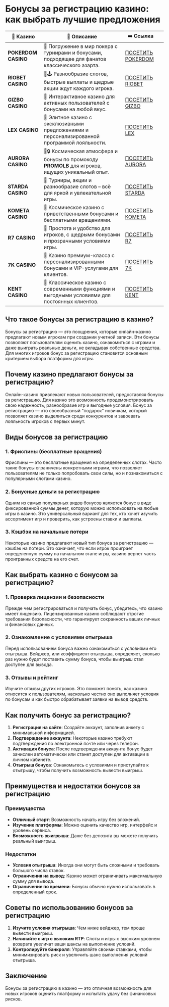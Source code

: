 # Бонусы за регистрацию казино: как выбрать лучшие предложения
| 🎰 Казино           | 📜 Описание                                                                                       | ➡️ Ссылка                                                                                          |   |
| ------------------- | ------------------------------------------------------------------------------------------------- | -------------------------------------------------------------------------------------------------- | - |
| **POKERDOM CASINO** | 🎲 Погружение в мир покера с турнирами и бонусами, подходящее для фанатов классического азарта.   | [ПОСЕТИТЬ POKERDOM](https://brandplay.link/FwVc4f)                                                 |   |
| **RIOBET CASINO**   | 🌟🕹️ Разнообразие слотов, быстрые выплаты и щедрые акции ждут каждого игрока.                    | [ПОСЕТИТЬ RIOBET](https://brandplay.link/TnjsxFvH)                                                 |   |
| **GIZBO CASINO**    | 🚀 Интерактивное казино для активных пользователей с бонусами на любой вкус.                      | [ПОСЕТИТЬ GIZBO](https://brandplay.link/rvzLrVLp)                                                  |   |
| **LEX CASINO**      | 🎰 Элитное казино с эксклюзивными предложениями и персонализированной программой лояльности.      | [ПОСЕТИТЬ LEX](https://brandplay.link/VMqNXPFs)                                                    |   |
| **AURORA CASINO**   | 🌌🔒 Космическая атмосфера и бонусы по промокоду **PROMOLB** для игроков, ищущих уникальный опыт. | [ПОСЕТИТЬ AURORA](https://10trafic-stat2.com/click/668546556bcc6313411604bc/6766/13031/subaccount) |   |
| **STARDA CASINO**   | 🌠 Турниры, акции и разнообразие слотов – всё для яркой и увлекательной игры.                     | [ПОСЕТИТЬ STARDA](https://brandplay.link/HDcDrxLk)                                                 |   |
| **KOMETA CASINO**   | 💫 Космическое казино с приветственными бонусами и бесплатными вращениями.                        | [ПОСЕТИТЬ KOMETA](https://brandplay.link/jHzFFYGv)                                                 |   |
| **R7 CASINO**       | 🎯 Простота и удобство для игроков, с щедрыми бонусами и прозрачными условиями игры.              | [ПОСЕТИТЬ R7](https://brandplay.link/dByFXP7h)                                                     |   |
| **7K CASINO**       | 💎 Казино премиум-класса с персонализированными бонусами и VIP-услугами для клиентов.             | [ПОСЕТИТЬ 7K](https://brandplay.link/dd46bNgD)                                                     |   |
| **KENT CASINO**     | 🎲 Классическое казино с современными функциями и выгодными условиями для постоянных клиентов.    | [ПОСЕТИТЬ KENT](https://brandplay.link/XRH1g6Vb)                                                   |   |
## Что такое бонусы за регистрацию в казино?

Бонусы за регистрацию — это поощрения, которые онлайн-казино предлагают новым игрокам при создании учетной записи. Эти бонусы позволяют пользователям оценить казино, ознакомиться с играми и даже выиграть реальные деньги, не вкладывая собственные средства. Для многих игроков бонус за регистрацию становится основным критерием выбора платформы для игры.

## Почему казино предлагают бонусы за регистрацию?

Онлайн-казино привлекают новых пользователей, предоставляя бонусы за регистрацию. Для казино это возможность продемонстрировать свою надежность, разнообразие игр и выгодные условия. Бонус за регистрацию — это своеобразный "подарок" новичкам, который позволяет казино выделиться среди конкурентов и завоевать лояльность игроков с первых минут.

## Виды бонусов за регистрацию

### 1. Фриспины (бесплатные вращения)

Фриспины — это бесплатные вращения на определенных слотах. Часто такие бонусы ограничены конкретными играми, что позволяет пользователям не только попробовать свои силы, но и познакомиться с популярными слотами казино.

### 2. Бонусные деньги за регистрацию

Одним из самых популярных видов бонусов является бонус в виде фиксированной суммы денег, которую можно использовать на любые игры в казино. Это универсальный вариант для тех, кто хочет изучить ассортимент игр и проверить, как устроены ставки и выплаты.

### 3. Кэшбэк на начальные потери

Некоторые казино предлагают новый тип бонуса за регистрацию — кэшбэк на потери. Это означает, что если игрок проиграет определенную сумму на начальном этапе игры, казино вернет часть проигранных средств на его счет.

## Как выбрать казино с бонусом за регистрацию?

### 1. Проверка лицензии и безопасности

Прежде чем регистрироваться и получать бонус, убедитесь, что казино имеет лицензию. Лицензированные казино соблюдают строгие требования безопасности, что гарантирует сохранность ваших личных и финансовых данных.

### 2. Ознакомление с условиями отыгрыша

Перед использованием бонуса важно ознакомиться с условиями его отыгрыша. Вейджер, или коэффициент отыгрыша, определяет, сколько раз нужно будет поставить сумму бонуса, чтобы выигрыш стал доступен для вывода.

### 3. Отзывы и рейтинг

Изучите отзывы других игроков. Это поможет понять, как казино относится к пользователям, насколько честно оно выполняет условия по бонусам и как быстро обрабатывает заявки на вывод средств.

## Как получить бонус за регистрацию?

1. **Регистрация на сайте**: Создайте аккаунт, заполнив анкету с минимальной информацией.
2. **Подтверждение аккаунта**: Некоторые казино требуют подтверждения по электронной почте или через телефон.
3. **Активация бонуса**: После подтверждения аккаунта бонус будет зачислен автоматически или станет доступен для активации в личном кабинете.
4. **Отыгрыш бонуса**: Ознакомьтесь с условиями и приступайте к отыгрышу, чтобы получить возможность вывести выигрыш.

## Преимущества и недостатки бонусов за регистрацию

### Преимущества

* **Отличный старт**: Возможность начать игру без вложений.
* **Изучение платформы**: Можно оценить качество игр, интерфейс и уровень сервиса.
* **Возможность выигрыша**: Даже без депозита вы можете получить реальный выигрыш.

### Недостатки

* **Условия отыгрыша**: Иногда они могут быть сложными и требовать большого числа ставок.
* **Ограничения на вывод**: Казино может ограничивать максимальную сумму для вывода.
* **Ограничение по времени**: Бонусы обычно нужно использовать в определенный срок.

## Советы по использованию бонусов за регистрацию

1. **Изучите условия отыгрыша**: Чем ниже вейджер, тем проще вывести выигрыш.
2. **Начинайте с игр с высоким RTP**: Слоты и игры с высоким уровнем возврата увеличат ваши шансы на выполнение условий.
3. **Контролируйте банкролл**: Управляйте своими ставками, чтобы минимизировать риск и увеличить шанс выполнения условий отыгрыша.

## Заключение

Бонусы за регистрацию в казино — это отличная возможность для новых игроков оценить платформу и испытать удачу без финансовых рисков.
